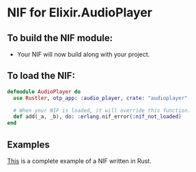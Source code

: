 # NIF for Elixir.AudioPlayer

## To build the NIF module:

- Your NIF will now build along with your project.

## To load the NIF:

```elixir
defmodule AudioPlayer do
  use Rustler, otp_app: :audio_player, crate: "audioplayer"

  # When your NIF is loaded, it will override this function.
  def add(_a, _b), do: :erlang.nif_error(:nif_not_loaded)
end
```

## Examples

[This](https://github.com/rusterlium/NifIo) is a complete example of a NIF written in Rust.
